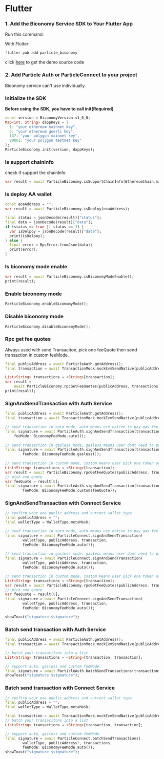 # Flutter

### 1. Add the Biconomy Service SDK to Your Flutter App <a href="#add-sdks" id="add-sdks"></a>

Run this command:

With Flutter:

```dart
flutter pub add particle_biconomy
```

click [here](https://github.com/Particle-Network/particle-flutter/tree/master/particle-biconomy) to get the demo source code&#x20;

### 2. Add Particle Auth or ParticleConnect to your project

Biconomy service can't use individually.



### Initialize the SDK

**Before using the SDK, you have to call init(Required)**&#x20;

```dart
const version = BiconomyVersion.v1_0_0;
Map<int, String> dappKeys = {
  1: "your ethereum mainnet key",
  5: "your ethereum goerli key",
  137: "your polygon mainnet key",
  80001: "your polygon testnet key"
};
ParticleBiconomy.init(version, dappKeys);
```

### Is support chainInfo

check if support the chainInfo

```dart
var result = await ParticleBiconomy.isSupportChainInfo(EthereumChain.mainnet());
```

### Is deploy AA wallet

```dart
const eoaAddress = "";
var result = await ParticleBiconomy.isDeploy(eoaAddress);

final status = jsonDecode(result)["status"];
final data = jsonDecode(result)["data"];
if (status == true || status == 1) {
  var isDelpoy = jsonDecode(result)["data"];
  print(isDelpoy);
} else {
  final error = RpcError.fromJson(data);
  print(error);
}
```

### Is biconomy mode enable

```dart
var result = await ParticleBiconomy.isBiconomyModeEnable();
print(result);
```

### Enable biconomy mode

```dart
ParticleBiconomy.enableBiconomyMode();
```

### Disable biconomy mode

```dart
ParticleBiconomy.disableBiconomyMode();
```

### Rpc get fee quotes

Always used with send Transaciton, pick one feeQuote then send transaction in custom feeMode.

```dart
final publicAddress = await ParticleAuth.getAddress();
final transaction = await TransactionMock.mockEvmSendNative(publicAddress);

List<String> transactions = <String>[transaction];
var result =
    await ParticleBiconomy.rpcGetFeeQuotes(publicAddress, transactions);
print(result);
```

### SignAndSendTransaction with Auth Service

```dart
final publicAddress = await ParticleAuth.getAddress();
final transaction = await TransactionMock.mockEvmSendNative(publicAddress);

// send transaction in auto mode, auto means use native to pay gas fee.
final signature = await ParticleAuth.signAndSendTransaction(transaction,
    feeMode: BiconomyFeeMode.auto());
    
// send transaction in gasless mode, gasless means user dont need to pay gas fee. 
final signature = await ParticleAuth.signAndSendTransaction(transaction,
        feeMode: BiconomyFeeMode.gasless());
        
// send transaction in custom mode, custom means user pick one token or native to pay gas fee. 
List<String> transactions = <String>[transaction];
var result = await ParticleBiconomy.rpcGetFeeQuotes(publicAddress, transactions);
// pick one quote 
var feeQuote = result[0];
final signature = await ParticleAuth.signAndSendTransaction(transaction,
        feeMode: BiconomyFeeMode.custom(feeQuote));
```

### SignAndSendTransaction with Connect Service

```dart
// confirm your eoa public address and current wallet type
final publicAddress = "";
final walletType = WalletType.metaMask;

// send transaction in auto mode, auto means use native to pay gas fee.
final signature = await ParticleConnect.signAndSendTransaction(
        walletType, publicAddress, transaction,
        feeMode: BiconomyFeeMode.auto());
    
// send transaction in gasless mode, gasless means user dont need to pay gas fee. 
final signature = await ParticleConnect.signAndSendTransaction(
        walletType, publicAddress, transaction,
        feeMode: BiconomyFeeMode.auto());

// send transaction in custom mode, custom means user pick one token or native to pay gas fee. 
List<String> transactions = <String>[transaction];
var result = await ParticleBiconomy.rpcGetFeeQuotes(publicAddress, transactions);
// pick one quote 
var feeQuote = result[0];
final signature = await ParticleConnect.signAndSendTransaction(
        walletType, publicAddress, transaction,
        feeMode: BiconomyFeeMode.auto());

showToast("signature $signature");
```

### Batch send transaction with Auth Service

```dart
final publicAddress = await ParticleAuth.getAddress();
final transaction = await TransactionMock.mockEvmSendNative(publicAddress);

// batch your transacitons into a list
List<String> transactions = <String>[transaction, transaction];

// support auto, gasless and custom feeMode.
final signature = await ParticleAuth.batchSendTransactions(transactions, feeMode: BiconomyFeeMode.auto());
showToast("signature $signature");
```

### Batch send transaction with Connect Service

```dart
// confirm your eoa public address and current wallet type
final publicAddress = "";
final walletType = WalletType.metaMask;

final transaction = await TransactionMock.mockEvmSendNative(publicAddress!);
// batch your transacitons into a list
List<String> transactions = <String>[transaction, transaction];

// support auto, gasless and custom feeMode.
final signature = await ParticleConnect.batchSendTransactions(
        walletType, publicAddress!, transactions,
        feeMode: BiconomyFeeMode.auto());
showToast("signature $signature");
```
